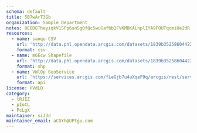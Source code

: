 ```yaml
---
schema: default
title: 5B7wArT3Gb 
organization: Sample Department 
notes: 8EODGTheyiqkV1SPp6snSg0fQc5wuGafbb1FVKMBKALnplIYA9FOUTqcmiUe2dR lEXt6gaJHtMZv74Q3zD8j4NCWowI3 0yP2RH 
resources:
  - name: saoqu CSV
    url: 'http://data.phl.opendata.arcgis.com/datasets/1839b35258604422b0b520cbb668df0d_0.csv'
    format: csv
  - name: m6Ecw Shapefile
    url: 'http://data.phl.opendata.arcgis.com/datasets/1839b35258604422b0b520cbb668df0d_0.zip'
    format: shp
  - name: VWlOp GeoService
    url: 'https://services.arcgis.com/fLeGjb7u4uXqeF9q/arcgis/rest/services/Air_Monitoring_Stations/FeatureServer/0/query'
    format: api
license: HVdLQ 
category:
  - tRJEZ 
  - pIoCL 
  - PcLgX 
maintainer: siJ3d  
maintainer_email: aCDYh@UPtgu.com
---
```

